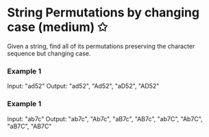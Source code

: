 # String Permutations by changing case (medium) ✩

Given a string, find all of its permutations preserving the character sequence but changing case.

### Example 1
Input: "ad52"
Output: "ad52", "Ad52", "aD52", "AD52" 

### Example 1
Input: "ab7c"
Output: "ab7c", "Ab7c", "aB7c", "AB7c", "ab7C", "Ab7C", "aB7C", "AB7C"